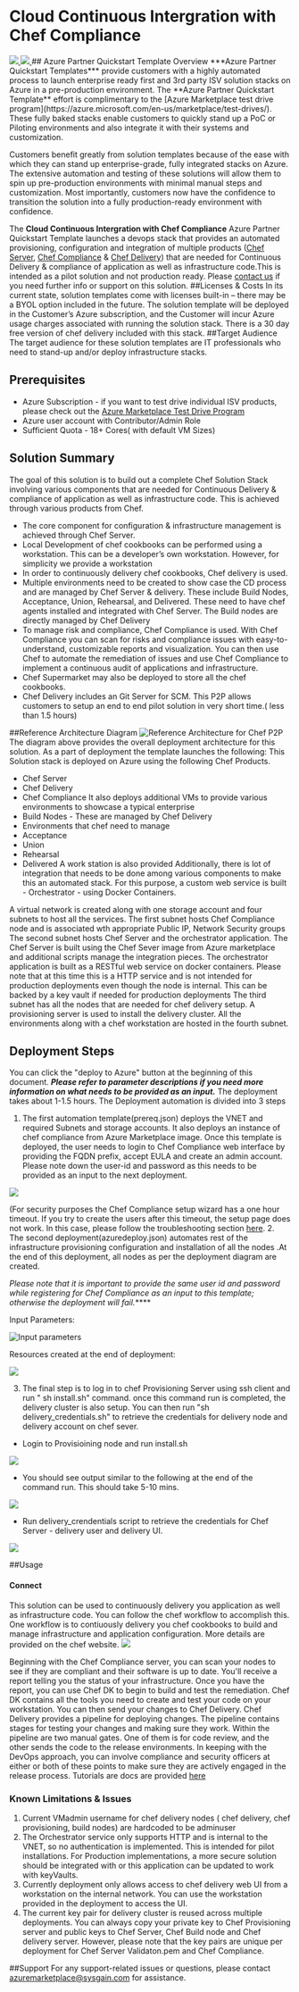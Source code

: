 # Cloud Continuous Intergration with Chef Compliance
<a href="https://portal.azure.com/#create/Microsoft.Template/uri/https%3A%2F%2Fraw.githubusercontent.com%2FAzure%2Fazure-quickstart-templates%2Fmaster%2Fchef-server-compliance-delivery-devops%2Fazuredeploy.json" target="_blank">
<img src="http://azuredeploy.net/deploybutton.png"/>
</a>
<a href="http://armviz.io/#/?load=https%3A%2F%2Fraw.githubusercontent.com%2FAzure%2Fazure-quickstart-templates%2Fmaster%2Fchef-server-compliance-delivery-devops%2Fazuredeploy.json" target="_blank">
<img src="http://armviz.io/visualizebutton.png"/>
</a>
## Azure Partner Quickstart Template Overview
***Azure Partner Quickstart Templates*** provide customers with a highly automated process to launch enterprise ready first and 3rd party ISV solution stacks on Azure in a pre-production environment. The **Azure Partner Quickstart Template** effort is complimentary to the [Azure Marketplace test drive program](https://azure.microsoft.com/en-us/marketplace/test-drives/). These fully baked stacks enable customers to quickly stand up a PoC or Piloting environments and also integrate it with their systems and customization.

Customers benefit greatly from solution templates because of the ease with which they can stand up enterprise-grade, fully integrated stacks on Azure. The extensive automation and testing of these solutions will allow them to spin up pre-production environments with minimal manual steps and customization. Most importantly, customers now have the confidence to transition the solution into a fully production-ready environment with confidence.

The **Cloud Continuous Intergration with Chef Compliance** Azure Partner Quickstart Template launches a devops stack that provides an automated provisioning, configuration and integration of multiple products ([Chef Server](https://azure.microsoft.com/en-us/marketplace/partners/chef-software/chef-server/), [Chef Compliance](https://azure.microsoft.com/en-us/marketplace/partners/chef-software/chef-compliance/) & [Chef Delivery](https://www.chef.io/delivery/)) that are needed for Continuous Delivery & compliance of application as well as infrastructure code.This is intended as a pilot solution and not production ready.
Please [contact us](azuremarketplace@sysgain.com) if you need further info or support on this solution.
##Licenses & Costs
In its current state, solution templates come with licenses built-in – there may be a BYOL option included in the future. The solution template will be deployed in the Customer’s Azure subscription, and the Customer will incur Azure usage charges associated with running the solution stack. There is a 30 day free version of chef delivery included with this stack.
##Target Audience
The target audience for these solution templates are IT professionals who need to stand-up and/or deploy infrastructure stacks.
## Prerequisites
* Azure Subscription - if you want to test drive individual ISV products, please check out the [Azure Marketplace Test Drive Program ](https://azure.microsoft.com/en-us/marketplace/test-drives/)
* Azure user account with Contributor/Admin Role
* Sufficient Quota - 18+ Cores( with default VM Sizes)

## Solution Summary
The goal of this solution is to build out a complete Chef Solution Stack involving various components that are needed for Continuous Delivery & compliance of application as well as infrastructure code. This is achieved through various products from Chef.
* The core component for configuration & infrastructure management is achieved through Chef Server.
* Local Development of chef cookbooks can be performed using a workstation. This can be a developer’s own workstation. However, for simplicity we provide a workstation
* In order to continuously delivery chef cookbooks, Chef delivery is used.
* Multiple environments need to be created to show case the CD process and are managed by Chef Server & delivery. These include Build Nodes, Acceptance, Union, Rehearsal, and Delivered. These need to have chef agents installed and integrated with Chef Server. The Build nodes are directly managed by Chef Delivery
* To manage risk and compliance, Chef Compliance is used. With Chef Compliance you can scan for risks and compliance issues with easy-to-understand, customizable reports and visualization. You can then use Chef to automate the remediation of issues and use Chef Compliance to implement a continuous audit of applications and infrastructure.
* Chef Supermarket may also be deployed to store all the chef cookbooks.
* Chef Delivery includes an Git Server for SCM.
This P2P allows customers to setup an end to end pilot solution in very short time.( less than 1.5 hours)
 
 
##Reference Architecture Diagram
![Reference Architecture for Chef P2P](images/chefp2p-architecture.png)
The diagram above provides the overall deployment architecture for this solution.
As a part of deployment the template launches the following:
This Solution stack is deployed on Azure using the following Chef Products.
* Chef Server
* Chef Delivery
* Chef Compliance
It also deploys additional VMs to provide various environments to showcase a typical enterprise
* Build Nodes - These are managed by Chef Delivery
* Environments that chef need to manage
* Acceptance
* Union
* Rehearsal
* Delivered
A work station is also provided
Additionally, there is lot of integration that needs to be done among various components to make this an automated stack. For this purpose, a custom web service is built - Orchestrator - using Docker Containers.

A virtual network is created along with one storage account and four subnets to host all the services.
The first subnet hosts Chef Compliance node and is associated wth appropriate Public IP, Network Security groups
The second subnet hosts Chef Server and the orchestrator application. The Chef Server is built using the Chef Sever image from Azure marketplace and additional scripts manage the integration pieces. The orchestrator application is built as a RESTful web service on docker containers. Please note that at this time this is a HTTP service and is not intended for production deployments even though the node is internal. This can be backed by a key vault if needed for production deployments
The third subnet has all the nodes that are needed for chef delivery setup. A provisioning server is used to install the delivery cluster.
All the environments along with a chef workstation are hosted in the fourth subnet.

## Deployment Steps
You can click the "deploy to Azure" button at the beginning of this document.
***Please refer to parameter descriptions if you need more information on what needs to be provided as an input.***
The deployment takes about 1-1.5 hours.
The Deployment automation is divided into 3 steps
1. The first automation template(prereq.json) deploys the VNET and required Subnets and storage accounts. It also deploys an instance of chef compliance from Azure Marketplace image. Once this template is deployed, the user needs to login to Chef Compliance web interface by providing the FQDN prefix, accept EULA and create an admin account. Please note down the user-id and password as this needs to be provided as an input to the next deployment.

![](images/chefcompliance-credentialsreview.png)

(For security purposes the Chef Compliance setup wizard has a one hour timeout. If you try to create the users after this timeout, the setup page does not work. In this case, please follow the troubleshooting section [here](https://docs.chef.io/install_compliance.html).
2. The second deployment(azuredeploy.json) automates rest of the infrastructure provisioning configuration and installation of all the nodes .At the end of this deployment, all nodes as per the deployment diagram are created.

*Please note that it is important to provide the same user id and password while registering for Chef Compliance as an input to this template; otherwise the deployment will fail.*****

Input Parameters:

![Input parameters](images/azuredeploy2-input%20parameters.png)

Resources created at the end of deployment:

![](images/chefp2p-resources-created.png)

3. The final step is to log in to chef Provisioning Server using ssh client and run " sh install.sh" command. once this command run is completed, the delivery cluster is also setup. You can then run "sh delivery_credentials.sh" to retrieve the credentials for delivery node and delivery account on chef sever.
* Login to Provisioining node and run install.sh

![](images/chefdelivery-run-installsh.png)

* You should see output similar to the following at the end of the command run. This should take 5-10 mins.

![](images/chefdelivery-install-output.png)

* Run delivery_crendentials script to retrieve the credentials for Chef Server - delivery user and delivery UI.

![](images/chefdelivery-crendentials.png)
 
##Usage
#### Connect
This solution can be used to continuously delivery you application as well as infrastructure code. You can follow the chef workflow to accomplish this.
One workflow is to contiuously delivery you chef cookbooks to build and manage infrastructure and application configuration. More details are provided on the chef website.
![](images/chefworkflow.png)

Beginning with the Chef Compliance server, you can scan your nodes to see if they are compliant and their software is up to date. You'll receive a report telling you the status of your infrastructure. Once you have the report, you can use Chef DK to begin to build and test the remediation. Chef DK contains all the tools you need to create and test your code on your workstation.
You can then send your changes to Chef Delivery. Chef Delivery provides a pipeline for deploying changes. The pipeline contains stages for testing your changes and making sure they work. Within the pipeline are two manual gates. One of them is for code review, and the other sends the code to the release environments. In keeping with the DevOps approach, you can involve compliance and security officers at either or both of these points to make sure they are actively engaged in the release process.
Tutorials are docs are provided [here](https://learn.chef.io)

### Known Limitations & Issues
1. Current VMadmin username for chef delivery nodes ( chef delivery, chef provisioning, build nodes) are hardcoded to be adminuser
2. The Orchestrator service only supports HTTP and is internal to the VNET, so no authentication is implemented. This is intended for pilot installations. For Production implementations, a more secure solution should be integrated with or this application can be updated to work with keyVaults.
3. Currently deployment only allows access to chef delivery web UI from a workstation on the internal network. You can use the workstation provided in the deployment to access the UI.
4. The current key pair for delivery cluster is reused across multiple deployments. You can always copy your private key to Chef Provisioning server and public keys to Chef Server, Chef Build node and Chef delivery server. However, please note that the key pairs are unique per deployment for Chef Server Validaton.pem and Chef Compliance.


##Support
For any support-related issues or questions, please contact azuremarketplace@sysgain.com for assistance.
